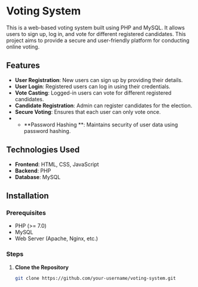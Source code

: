 # Voting System

This is a web-based voting system built using PHP and MySQL. It allows users to sign up, log in, and vote for different registered candidates. This project aims to provide a secure and user-friendly platform for conducting online voting.

## Features

- **User Registration**: New users can sign up by providing their details.
- **User Login**: Registered users can log in using their credentials.
- **Vote Casting**: Logged-in users can vote for different registered candidates.
- **Candidate Registration**: Admin can register candidates for the election.
- **Secure Voting**: Ensures that each user can only vote once.
- - **Password Hashing **: Maintains security of user data using password hashing.

## Technologies Used

- **Frontend**: HTML, CSS, JavaScript
- **Backend**: PHP
- **Database**: MySQL

## Installation

### Prerequisites

- PHP (>= 7.0)
- MySQL
- Web Server (Apache, Nginx, etc.)

### Steps

1. **Clone the Repository**

   ```sh
   git clone https://github.com/your-username/voting-system.git
